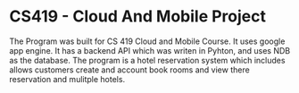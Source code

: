 # CS419 - Cloud And Mobile Project

The Program was built for CS 419 Cloud and Mobile Course. It uses google app engine. It has a backend API which was writen in Pyhton, and uses NDB as the database. The program is a hotel reservation system which includes allows customers create and account book rooms and view there reservation and mulitple hotels.
